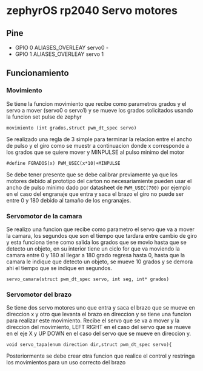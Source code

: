 # zephyrOS rp2040 Servo motores

## Pine

- GPIO 0  ALIASES_OVERLEAY servo0 -
- GPIO 1 ALIASES_OVERLEAY servo 1

## Funcionamiento

### Movimiento
Se tiene la funcion movimiento que recibe como parametros grados y el servo a mover (servo0 o servo1) y se mueve los grados solicitados usando la funcion set pulse de zephyr 
```
movimiento (int grados,struct pwm_dt_spec servo)
```

Se realizado una regla de 3 simple para terminar la relacion entre el ancho de pulso y el giro como se muestr a continuacion donde
x corresponde a los grados que se quiere mover y MINPULSE al pulso minimo del motor

```
#define FGRADOS(x) PWM_USEC(x*10)+MINPULSE
```

Se debe tener presente que se debe calibrar previamente ya que los motores debido al prototipo del carton no necesariamiente
pueden usar el ancho de pulso minimo dado por datasheet de ```PWM_USEC(700)``` por ejemplo en el caso del engranaje
que entra y saca el brazo el giro no puede ser entre 0 y 180 debido al tamaño de los engranajes.

### Servomotor de la camara

Se realizo una funcion que recibe como parametro el servo que va a mover la camara, los segundos que son el tiempo que tardara entre cambio de giro y esta funciona tiene como salida los grados que se movio hasta que se detecto un objeto, en su interior tiene un ciclo for que va moviendo la camara entre 0 y 180 al llegar a 180 grado regresa hasta 0, hasta que la camara le indique
que detecto un objeto, se mueve 10 grados y se demora ahi el tiempo que se indique en segundos.

```
servo_camara(struct pwm_dt_spec servo, int seg, int* grados)
```

### Servomotor del brazo

Se tiene dos servo motores uno que entra y saca el brazo que se mueve en direccion x y otro que levanta  el brazo en direccion y
se tiene una funcion para realizar este movimiento. Recibe el servo que se va a mover y la direccion del movimiento, LEFT RIGHT en el caso del servo que se mueve en el eje X y UP DOWN en el caso del servo que se mueve en direccion y.

```
void servo_tapa(enum direction dir,struct pwm_dt_spec servo){
```
Posteriormente se debe crear otra funcion que realice el control y restringa los movimientos para un uso correcto del brazo
